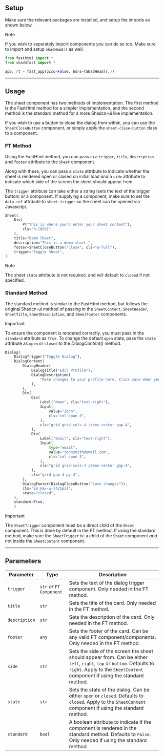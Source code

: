 ## Setup

Make sure the relevant packages are installed, and setup the imports as shown below.

> [!NOTE]
> If you wish to seperately import components you can do so too. Make sure to import and setup `ShadHead()` as well.

```python
from fasthtml import *
from shad4fast import *

app, rt = fast_app(pico=False, hdrs=(ShadHead(),))
```

---

## Usage

The sheet component has two methods of implementation. The first method is the FastHtml method for a simpler implementation, and the second method is the standard method for a more Shadcn-ui like implementation.

If you wish to use a button to close the dialog from within, you can use the `SheetCloseButton` component, or simply apply the `sheet-close-button` class to a component.

### FT Method

Using the FastHtml method, you can pass in a `trigger`, `title`, `description` and `footer` attribute to the `Sheet` component.

Along with these, you can pass a `state` attribute to indicate whether the sheet is rendered open or closed on initial load _and_ a `side` attribute to indicate which side of the screen the sheet should appear from.

The `trigger` attribute can take either a string (sets the text of the trigger button) or a component. If supplying a component, make sure to set the `data-ref` attribute to `sheet-trigger` so the sheet can be opened via Javascript.

```python
Sheet(
    Div(
        P("This is where you'd enter your sheet content"),
        cls="h-[85%]",
    ),
    title="Demo Sheet",
    description="This is a demo sheet.",
    footer=SheetCloseButton("Close", cls="w-full"),
    trigger="Toggle Sheet",
)
```

> [!NOTE]
> The sheet `state` attribute is not required, and will default to `closed` if not specified.

### Standard Method

The standard method is similar to the FastHtml method, but follows the original Shadcn-ui method of passing in the `SheetContent`, `SheetHeader`, `SheetTitle`, `SheetDescription`, and `SheetFooter` components.

> [!IMPORTANT]
> To ensure the component is rendered correctly, you must pass in the `standard` attribute as `True`. To change the default `open` state, pass the `state` attribute as `open` or `closed` to the _DialogContent()_ method.

```python
Dialog(
    DialogTrigger("Toggle Dialog"),
    DialogContent(
        DialogHeader(
            DialogTitle("Edit Profile"),
            DialogDescription(
                "Make changes to your profile here. Click save when you're done."
            ),
        ),
        Div(
            Div(
                Label("Name", cls="text-right"),
                Input(
                    value="John",
                    cls="col-span-3",
                ),
                cls="grid grid-cols-4 items-center gap-4",
            ),
            Div(
                Label("Email", cls="text-right"),
                Input(
                    type="email",
                    value="johnsmith@email.com",
                    cls="col-span-3",
                ),
                cls="grid grid-cols-4 items-center gap-4",
            ),
            cls="grid gap-4 py-4",
        ),
        DialogFooter(DialogCloseButton("Save changes")),
        cls="sm:max-w-[425px]",
        state="closed",
    ),
    standard=True,
    )
```

> [!IMPORTANT]
> The `SheetTrigger` component must be a direct child of the `Sheet` component. This is done by default in the FT method. If using the standard method, make sure the `SheetTrigger` is: a child of the `Sheet` component _and_ not inside the `SheetContent` component.

---

## Parameters

| Parameter     | Type                      | Description                                                                                                                                                                                          |
| ------------- | ------------------------- | ---------------------------------------------------------------------------------------------------------------------------------------------------------------------------------------------------- |
| `trigger`     | `str` _or_ `FT Component` | Sets the text of the dialog trigger component. Only needed in the FT method.                                                                                                                         |
| `title`       | `str`                     | Sets the title of the card. Only needed in the FT method.                                                                                                                                            |
| `description` | `str`                     | Sets the description of the card. Only needed in the FT method.                                                                                                                                      |
| `footer`      | `any`                     | Sets the footer of the card. Can be any valid FT component/components. Only needed in the FT method.                                                                                                 |
| `side`        | `str`                     | Sets the side of the screen the sheet should appear from. Can be either `left`, `right`, `top` or `bottom`. Defaults to `right`. Apply to the `SheetContent` component if using the standard method. |
| `state`       | `str`                     | Sets the state of the dialog. Can be either `open` or `closed`. Defaults to `closed`. Apply to the `SheetContent` component if using the standard method.                                            |
| `standard`    | `bool`                    | A boolean attribute to indicate if the component is rendered in the standard method. Defaults to `False`. Only needed if using the standard method.                                                  |
